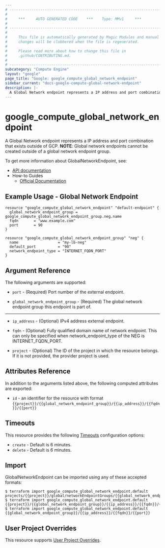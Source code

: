 ```yaml
---
# ----------------------------------------------------------------------------
#
#     ***     AUTO GENERATED CODE    ***    Type: MMv1     ***
#
# ----------------------------------------------------------------------------
#
#     This file is automatically generated by Magic Modules and manual
#     changes will be clobbered when the file is regenerated.
#
#     Please read more about how to change this file in
#     .github/CONTRIBUTING.md.
#
# ----------------------------------------------------------------------------
subcategory: "Compute Engine"
layout: "google"
page_title: "Google: google_compute_global_network_endpoint"
sidebar_current: "docs-google-compute-global-network-endpoint"
description: |-
  A Global Network endpoint represents a IP address and port combination that exists outside of GCP.
---
```


# google\_compute\_global\_network\_endpoint

A Global Network endpoint represents a IP address and port combination that exists outside of GCP.
**NOTE**: Global network endpoints cannot be created outside of a
global network endpoint group.


To get more information about GlobalNetworkEndpoint, see:

* [API documentation](https://cloud.google.com/compute/docs/reference/rest/beta/networkEndpointGroups)
* How-to Guides
    * [Official Documentation](https://cloud.google.com/load-balancing/docs/negs/)

## Example Usage - Global Network Endpoint


```hcl
resource "google_compute_global_network_endpoint" "default-endpoint" {
  global_network_endpoint_group = google_compute_global_network_endpoint_group.neg.name
  fqdn       = "www.example.com"
  port       = 90
}

resource "google_compute_global_network_endpoint_group" "neg" {
  name                  = "my-lb-neg"
  default_port          = "90"
  network_endpoint_type = "INTERNET_FQDN_PORT"
}
```

## Argument Reference

The following arguments are supported:


* `port` -
  (Required)
  Port number of the external endpoint.

* `global_network_endpoint_group` -
  (Required)
  The global network endpoint group this endpoint is part of.


- - -


* `ip_address` -
  (Optional)
  IPv4 address external endpoint.

* `fqdn` -
  (Optional)
  Fully qualified domain name of network endpoint.
  This can only be specified when network_endpoint_type of the NEG is INTERNET_FQDN_PORT.

* `project` - (Optional) The ID of the project in which the resource belongs.
    If it is not provided, the provider project is used.


## Attributes Reference

In addition to the arguments listed above, the following computed attributes are exported:

* `id` - an identifier for the resource with format `{{project}}/{{global_network_endpoint_group}}/{{ip_address}}/{{fqdn}}/{{port}}`


## Timeouts

This resource provides the following
[Timeouts](/docs/configuration/resources.html#timeouts) configuration options:

- `create` - Default is 6 minutes.
- `delete` - Default is 6 minutes.

## Import


GlobalNetworkEndpoint can be imported using any of these accepted formats:

```
$ terraform import google_compute_global_network_endpoint.default projects/{{project}}/global/networkEndpointGroups/{{global_network_endpoint_group}}/{{ip_address}}/{{fqdn}}/{{port}}
$ terraform import google_compute_global_network_endpoint.default {{project}}/{{global_network_endpoint_group}}/{{ip_address}}/{{fqdn}}/{{port}}
$ terraform import google_compute_global_network_endpoint.default {{global_network_endpoint_group}}/{{ip_address}}/{{fqdn}}/{{port}}
```

## User Project Overrides

This resource supports [User Project Overrides](https://www.terraform.io/docs/providers/google/guides/provider_reference.html#user_project_override).
